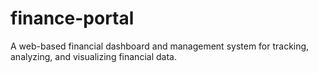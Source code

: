 # finance-portal
A web-based financial dashboard and management system for tracking, analyzing, and visualizing financial data.
